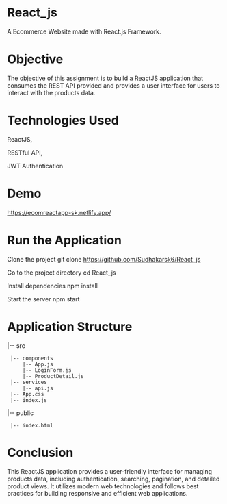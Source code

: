 # React_js 
A Ecommerce Website made with React.js Framework.

# Objective
The objective of this assignment is to build a ReactJS application that consumes the REST API provided and provides a user interface for users to interact with the products data.

# Technologies Used
ReactJS,

RESTful API,

JWT Authentication

# Demo
https://ecomreactapp-sk.netlify.app/

# Run the Application
Clone the project
  git clone https://github.com/Sudhakarsk6/React_js

Go to the project directory
  cd React_js
  
Install dependencies
  npm install
  
Start the server
  npm start
  
# Application Structure
|-- src

     |-- components
         |-- App.js
         |-- LoginForm.js
         |-- ProductDetail.js
     |-- services
         |-- api.js
     |-- App.css
     |-- index.js
|-- public

     |-- index.html

# Conclusion
This ReactJS application provides a user-friendly interface for managing products data, including authentication, searching, pagination, and detailed product views. It utilizes modern web technologies and follows best practices for building responsive and efficient web applications.

